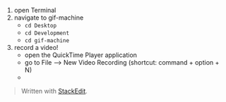 

1. open Terminal
2. navigate to gif-machine
	- `cd Desktop`
	- `cd Development`
	- `cd gif-machine`
3. record a video!
	- open the QuickTime Player application
	- go to File --> New Video Recording (shortcut: command + option + N)
	- 

> Written with [StackEdit](https://stackedit.io/).
<!--stackedit_data:
eyJoaXN0b3J5IjpbNzAwNjI5Mzc4XX0=
-->